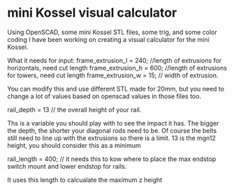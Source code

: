 mini Kossel visual calculator
==============

Using OpenSCAD, some mini Kossel STL files, some trig, and some color coding I have been working on creating a visual calculator for the mini Kossel.

What it needs for input:
frame_extrusion_l = 240; //length of extrusions for horizontals, need cut length
frame_extrusion_h = 600; //length of extrusions for towers, need cut length
frame_extrusion_w = 15;  // width of extrusion. 

You can modify this and use different STL made for 20mm, but you need to change a lot of values based on openscad values in those files too.

rail_depth = 13 // the overall height of your rail. 

Ths is a variable you should play with to see the impact it has. The bigger the depth, the shorter your diagonal rods need to be. Of course the belts still need to line up with the extrusions so there is a limit. 13 is the mgn12 height, you should consider this as a minimum

rail_length = 400; // it needs this to kow where to place the max endstop switch mount and lower endstop for rails. 

It uses this length to calcualate the maximum z height



